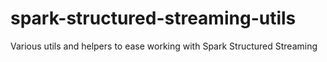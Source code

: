 # spark-structured-streaming-utils
Various utils and helpers to ease working with Spark Structured Streaming
